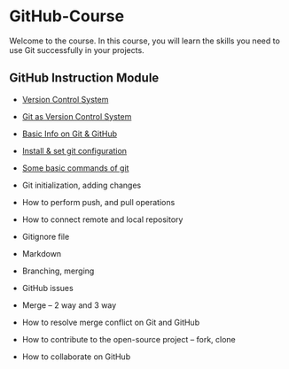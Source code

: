 # GitHub-Course

Welcome to the course.  In this course, you will learn the skills you need to use Git successfully in your projects.

## GitHub Instruction Module

- <a href="https://github.com/sumayaakter320/GitHub-Course/blob/main/Version%20Control%20System/vcs.md">Version Control System</a>
- <a href="https://github.com/sumayaakter320/GitHub-Course/blob/main/Version%20Control%20System/git_vcs.md">Git as Version Control System</a>
- <a href="https://github.com/sumayaakter320/GitHub-Course/blob/main/Basic%20Info%20on%20Git%20%26%20GitHub/github_basics.md">Basic Info on Git & GitHub</a>
- <a href="https://github.com/sumayaakter320/GitHub-Course/blob/main/Install%20%26%20set%20git%20configuration%20%E2%80%8B/git_config.md">Install & set git configuration</a>
-  ​<a href="https://github.com/sumayaakter320/GitHub-Course/blob/main/Some%20basic%20commands%20of%20git/basic_commands.md">Some basic commands of git</a>


- Git initialization, adding changes ​
- How to perform push, and pull operations ​
- How to connect remote and local repository ​
- Gitignore file ​
- Markdown ​
- Branching, merging ​
- GitHub issues ​
- Merge – 2 way and 3 way ​
- How to resolve merge conflict on Git and GitHub ​
- How to contribute to the open-source project – fork, clone ​
- How to collaborate on GitHub​
